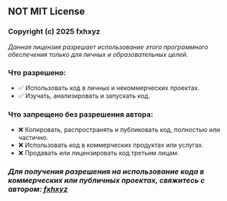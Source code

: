 ## NOT MIT License

### Copyright (c) 2025 fxhxyz

_Данная лицензия разрешает использование этого программного обеспечения только для личных и образовательных целей._

### Что разрешено:

+ ✅ Использовать код в личных и некоммерческих проектах.
+ ✅ Изучать, анализировать и запускать код.

### Что запрещено без разрешения автора:

+ ❌ Копировать, распространять и публиковать код, полностью или частично.
+ ❌ Использовать код в коммерческих продуктах или услугах.
+ ❌ Продавать или лицензировать код третьим лицам.

### _Для получения разрешения на использование кода в коммерческих или публичных проектах, свяжитесь с автором: [fxhxyz](https://t.me/fxhxyz)_
